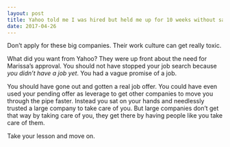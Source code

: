 ```yaml
---
layout: post
title: Yahoo told me I was hired but held me up for 10 weeks without salary and then told me the hiring wasn&#39;t approved. What can I do?
date: 2017-04-26
---
```


<p>Don’t apply for these big companies. Their work culture can get really toxic.</p><p>What did you want from Yahoo? They were up front about the need for Marissa’s approval. You should not have stopped your job search because <i>you didn’t have a job yet</i>. You had a vague promise of a job.</p><p>You should have gone out and gotten a real job offer. You could have even used your pending offer as leverage to get other companies to move you through the pipe faster. Instead you sat on your hands and needlessly trusted a large company to take care of you. But large companies don’t get that way by taking care of you, they get there by having people like you take care of them.</p><p>Take your lesson and move on.</p>
